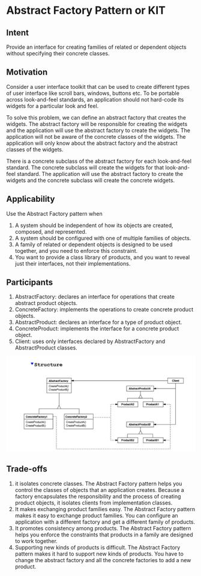# Abstract Factory Pattern or KIT

## Intent
Provide an interface for creating families of related or dependent objects without specifying their concrete classes.
## Motivation

Consider a user interface toolkit that can be used to create different types of user interface like scroll bars, windows, buttons etc. To be portable across look-and-feel standards, an application should
not hard-code its widgets for a particular look and feel.

To solve this problem, we can define an abstract factory that creates the widgets. The abstract factory will be responsible for creating the widgets and the application will use the abstract factory to create the widgets. The application will not be aware of the concrete classes of the widgets. The application will only know about the abstract factory and the abstract classes of the widgets.


There is a concrete subclass of the abstract factory for each look-and-feel standard. The concrete subclass will create the widgets for that look-and-feel standard. The application will use the abstract factory to create the widgets and the concrete subclass will create the concrete widgets.

## Applicability
Use the Abstract Factory pattern when
1. A system should be independent of how its objects are created, composed, and represented.
2. A system should be configured with one of multiple families of objects.
3. A family of related or dependent objects is designed to be used together, and you need to enforce this constraint.
4. You want to provide a class library of products, and you want to reveal just their interfaces, not their implementations.

## Participants
1. AbstractFactory: declares an interface for operations that create abstract product objects.
2. ConcreteFactory: implements the operations to create concrete product objects.
3. AbstractProduct: declares an interface for a type of product object.
4. ConcreteProduct: implements the interface for a concrete product object.
5. Client: uses only interfaces declared by AbstractFactory and AbstractProduct classes.

![alt text](image.png)

## Trade-offs
1. it isolates concrete classes. The Abstract Factory pattern helps you control the classes of objects that an application creates. Because a factory encapsulates the responsibility and the process of creating product objects, it isolates clients from implementation classes.
2. It makes exchanging product families easy. The Abstract Factory pattern makes it easy to exchange product families. You can configure an application with a different factory and get a different family of products.
3. It promotes consistency among products. The Abstract Factory pattern helps you enforce the constraints that products in a family are designed to work together.
4. Supporting new kinds of products is difficult. The Abstract Factory pattern makes it hard to support new kinds of products. You have to change the abstract factory and all the concrete factories to add a new product.